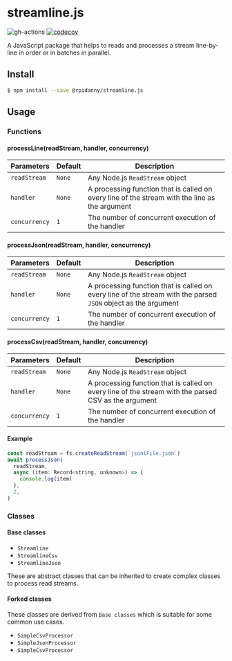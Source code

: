 # streamline.js

![gh-actions](https://github.com/rpidanny/streamline.js/workflows/CI/badge.svg)
 [![codecov](https://codecov.io/gh/rpidanny/streamline.js/branch/main/graph/badge.svg)](https://codecov.io/gh/rpidanny/streamline.js)

A JavaScript package that helps to reads and processes a stream line-by-line in order or in batches in parallel.

## Install

```sh
$ npm install --save @rpidanny/streamline.js
```

## Usage

### Functions

#### processLine(readStream, handler, concurrency)

| Parameters    | Default | Description                                                                                    |
| ------------- | ------- | ---------------------------------------------------------------------------------------------- |
| `readStream`  | `None`  | Any Node.js `ReadStream` object                                                                |
| `handler`     | `None`  | A processing function that is called on every line of the stream with the line as the argument |
| `concurrency` | `1`     | The number of concurrent execution of the handler                                              |

#### processJson(readStream, handler, concurrency)

| Parameters    | Default | Description                                                                                                    |
| ------------- | ------- | -------------------------------------------------------------------------------------------------------------- |
| `readStream`  | `None`  | Any Node.js `ReadStream` object                                                                                |
| `handler`     | `None`  | A processing function that is called on every line of the stream with the parsed `JSON` object as the argument |
| `concurrency` | `1`     | The number of concurrent execution of the handler                                                              |

#### processCsv(readStream, handler, concurrency)

| Parameters    | Default | Description                                                                                          |
| ------------- | ------- | ---------------------------------------------------------------------------------------------------- |
| `readStream`  | `None`  | Any Node.js `ReadStream` object                                                                      |
| `handler`     | `None`  | A processing function that is called on every line of the stream with the parsed CSV as the argument |
| `concurrency` | `1`     | The number of concurrent execution of the handler                                                    |

#### Example

```js
const readStream = fs.createReadStream(`jsonlFile.json`)
await processJson(
  readStream,
  async (item: Record<string, unknown>) => {
    console.log(item)
  },
  2,
)
```

### Classes

#### Base classes

* `Streamline`
* `StreamlineCsv`
* `StreamlineJson`

These are abstract classes that can be inherited to create complex classes to process read streams.

#### Forked classes

These classes are derived from `Base classes` which is suitable for some common use cases.

* `SimpleCsvProcessor`
* `SimpleJsonProcessor`
* `SimpleCsvProcessor`

